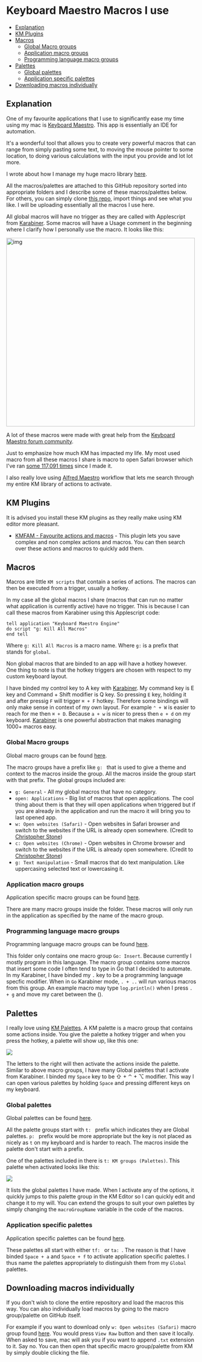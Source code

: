 # Keyboard Maestro Macros I use
- [Explanation](#explanation)
- [KM Plugins](#km-plugins)
- [Macros](#macros)
	- [Global Macro groups](#global-macro-groups)
	- [Application macro groups](#application-macro-groups)
	- [Programming language macro groups](#programming-language-macro-groups)
- [Palettes](#palettes)
	- [Global palettes](#global-palettes)
	- [Application specific palettes](#application-specific-palettes)
- [Downloading macros individually](#downloading-macros-individually)

## Explanation
One of my favourite applications that I use to significantly ease my time using my mac is [Keyboard Maestro](https://www.keyboardmaestro.com/main/). This app is essentially an IDE for automation.

It's a wonderful tool that allows you to create very powerful macros that can range from simply pasting some text, to moving the mouse pointer to some location, to doing various calculations with the input you provide and lot lot more.

I wrote about how I manage my huge macro library [here](https://forum.keyboardmaestro.com/t/notation-i-use-to-manage-my-macros/8907).

All the macros/palettes are attached to this GitHub repository sorted into appropriate folders and I describe some of these macros/palettes below. For others, you can simply clone [this repo](https://github.com/nikitavoloboev/my-mac-os), import things and see what you like. I will be uploading essentially all the macros I use here.

All global macros will have no trigger as they are called with Applescript from [Karabiner](https://wiki.nikitavoloboev.xyz/macOS/apps/karabiner/karabiner.html). Some macros will have a Usage comment in the beginning where I clarify how I personally use the macro. It looks like this:

<img src="https://i.imgur.com/5U1wnqz.png" width="500" alt="img">

A lot of these macros were made with great help from the [Keyboard Maestro forum community](https://forum.keyboardmaestro.com/latest).

Just to emphasize how much KM has impacted my life. My most used macro from all these macros I share is macro to open Safari browser which I've ran [some 117,091 times](https://i.imgur.com/09KfToP.png) since I made it.

I also really love using [Alfred Maestro](https://github.com/iansinnott/alfred-maestro) workflow that lets me search through my entire KM library of actions to activate.

## KM Plugins
It is advised you install these KM plugins as they really make using KM editor more pleasant.
- [KMFAM - Favourite actions and macros](https://forum.keyboardmaestro.com/t/macro-kmfam-favorite-actions-and-macros/4854) - This plugin lets you save complex and non complex actions and macros. You can then search over these actions and macros to quickly add them.

## Macros
Macros are little `KM scripts` that contain a series of actions. The macros can then be executed from a trigger, usually a hotkey.

In my case all the global macros I share (macros that can run no matter what application is currently active) have no trigger. This is because I can call these macros from Karabiner using this Applescript code:

```applescript
tell application "Keyboard Maestro Engine"
do script "g: Kill All Macros"
end tell
```

Where `g: Kill All Macros` is a macro name. Where `g:` is a prefix that stands for `global`.

Non global macros that are binded to an app will have a hotkey however. One thing to note is that the hotkey triggers are chosen with respect to my custom keyboard layout.

I have binded my control key to A key with [Karabiner](https://wiki.nikitavoloboev.xyz/macOS/apps/karabiner/karabiner.html). My command key is E key and Command + Shift modifier is Q key. So pressing `E` key, holding it and after pressig `F` will trigger `⌘ + F` hotkey. Therefore some bindings will only make sense in context of my own layout. For example `⌃ + W` is easier to reach for me then `⌘ + D`. Because `a + w` is nicer to press then `e + d` on my keyboard. [Karabiner](https://wiki.nikitavoloboev.xyz/macOS/apps/karabiner/karabiner.html) is one powerful abstraction that makes managing 1000+ macros easy.

### Global Macro groups
Global macro groups can be found [here](macros/global).

The macro groups have a prefix like `g: ` that is used to give a theme and context to the macros inside the group. All the macros inside the group start with that prefix. The global groups included are:
- `g: General` - All my global macros that have no category.
- `open: Applications` - Big list of macros that open applications. The cool thing about them is that they will open applications when triggered but if you are already in the application and run the macro it will bring you to last opened app.
- `w: Open websites (Safari)` - Open websites in Safari browser and switch to the websites if the URL is already open somewhere. (Credit to [Christopher Stone](https://github.com/ccstone))
- `c: Open websites (Chrome)` - Open websites in Chrome browser and switch to the websites if the URL is already open somewhere. (Credit to [Christopher Stone](https://github.com/ccstone))
- `g: Text manipulation` - Small macros that do text manipulation. Like uppercasing selected text or lowercasing it.

### Application macro groups
Application specific macro groups can be found [here](macros/app).

There are many macro groups inside the folder. These macros will only run in the application as specified by the name of the macro group.

### Programming language macro groups
Programming language macro groups can be found [here](macros/programming).

This folder only contains one macro group `Go: Insert`. Because currently I mostly program in this language. The macro group contains some macros that insert some code I often tend to type in Go that I decided to automate. In my Karabiner, I have binded my `.` key to be a programming language specfic modifier. When in `Go` Karabiner mode, `. + ..` will run various macros from this group. An example macro may type `log.println()` when I press `. + g` and move my caret between the ().

## Palettes
I really love using [KM Palettes](https://wiki.keyboardmaestro.com/manual/Palettes). A KM palette is a macro group that contains some actions inside. You give the palette a hotkey trigger and when you press the hotkey, a palette will show up, like this one:

![](https://i.imgur.com/b6KB2zM.png)

The letters to the right will then activate the actions inside the palette. Similar to above macro groups, I have many Global palettes that I activate from Karabiner. I binded my `Space` key to be ⇧ + ⌃ + ⌥ modifier. This way I can open various palettes by holding `Space` and pressing different keys on my keyboard.

### Global palettes
Global palettes can be found [here](palettes/global).

All the palette groups start with `t: ` prefix which indicates they are Global palettes. `p: ` prefix would be more appropriate but the key is not placed as nicely as `t` on my keyboard and is harder to reach. The macros inside the palette don't start with a prefix.

One of the palettes included in there is `t: KM groups (Palettes)`. This palette when activated looks like this:

![](https://i.imgur.com/z2TWtio.png)

It lists the global palettes I have made. When I activate any of the options, it quickly jumps to this palette group in the KM Editor so I can quickly edit and change it to my will. You can extend the groups to suit your own palettes by simply changing the `macroGroupName` variable in the code of the macros.

### Application specific palettes
Application specific palettes can be found [here](palettes/app).

These palettes all start with either `tf: ` or `ta: `. The reason is that I have binded `Space + a` and `Space + f` to activate application specific palettes. I thus name the palettes appropriately to distinguish them from my `Global` palettes.

## Downloading macros individually
If you don't wish to clone the entire repository and load the macros this way. You can also individually load macros by going to the macro group/palette on GitHub itself.

For example if you want to download only `w: Open websites (Safari)` macro group found [here](https://github.com/nikitavoloboev/my-mac-os/blob/master/km/macros/global/w:%20Open%20websites%20(Safari).kmmacros). You would press `View Raw` button and then save it locally. When asked to save, mac will ask you if you want to append `.txt` extension to it. Say no. You can then open that specific macro group/palette from KM by simply double clicking the file.
